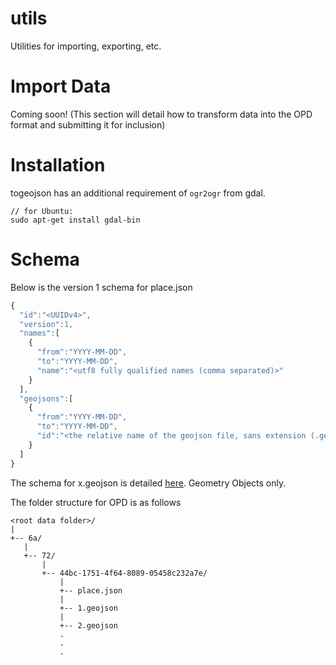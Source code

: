 # utils

Utilities for importing, exporting, etc.

# Import Data

Coming soon! (This section will detail how to transform data into the OPD format and submitting it for inclusion)

# Installation

togeojson has an additional requirement of `ogr2ogr` from gdal.
````
// for Ubuntu:
sudo apt-get install gdal-bin
````

# Schema
Below is the version 1 schema for place.json
````javascript
{
  "id":"<UUIDv4>",
  "version":1,
  "names":[
    {
      "from":"YYYY-MM-DD",
      "to":"YYYY-MM-DD",
      "name":"<utf8 fully qualified names (comma separated)>"
    }
  ],
  "geojsons":[
    {
      "from":"YYYY-MM-DD",
      "to":"YYYY-MM-DD",
      "id":"<the relative name of the geojson file, sans extension (.geojson)>"
    }
  ]
}
````
The schema for x.geojson is detailed [here](http://geojson.org/geojson-spec.html). Geometry Objects only.

The folder structure for OPD is as follows
````
<root data folder>/
|
+-- 6a/
   |
   +-- 72/
       |
       +-- 44bc-1751-4f64-8089-05458c232a7e/
           |
           +-- place.json
           |
           +-- 1.geojson
           |
           +-- 2.geojson
           .
           .
           .
````
